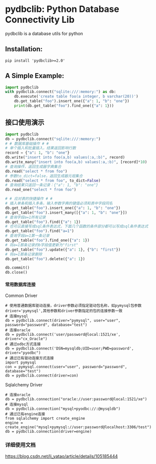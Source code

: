 # pydbclib: Python Database Connectivity Lib

pydbclib is a database utils for python

## Installation:
```shell script
pip install 'pydbclib>=2.0'
```

## A Simple Example:

```python
import pydbclib
with pydbclib.connect("sqlite:///:memory:") as db:
    db.execute('create table foo(a integer, b varchar(20))')
    db.get_table("foo").insert_one({"a": 1, "b": "one"})
    print(db.get_table("foo").find_one({"a": 1}))
```

## 接口使用演示

```python
import pydbclib
db = pydbclib.connect("sqlite:///:memory:")
# # 数据库基础操作 # #
# 单个插入和批量插入，结果返回影响行数
record = {"a": 1, "b": "one"}
db.write("insert into foo(a,b) values(:a,:b)", record)
db.write_many("insert into foo(a,b) values(:a,:b)", [record]*10)
# 查询操作，返回生成器字典集合
db.read("select * from foo")
# 参数to_dict=false，返回生成器元祖集合
db.read("select * from foo", to_dict=False)
# 查询结果只返回一条记录：{"a": 1, "b": "one"}
db.read_one("select * from foo")

# # 应对表的快捷操作 # #
# 插入单条和插入多条，输入参数字典的键值必须和表中字段同名
db.get_table("foo").insert_one({"a": 1, "b": "one"})
db.get_table("foo").insert_many([{"a": 1, "b": "one"}])
# 查询字段a=1所有记录
db.get_table("foo").find({"a": 1})
# 也可以直接写成sql条件表达式，下面几个函数的条件部分都可以写成sql条件表达式
db.get_table("foo").find("a=1")
# 查询字段a=1第一条记录
db.get_table("foo").find_one({"a": 1})
# 将a=1那条记录的b字段值更新为"first"
db.get_table("foo").update({"a": 1}, {"b": "first"})
# 将a=1那条记录删除
db.get_table("foo").delete({"a": 1})

db.commit()
db.close()
```

#### 常用数据库连接  
Common Driver  

    # 使用普通数据库驱动连接，driver参数必须指定驱动包名称，如pymysql包参数driver='pymysql',其他参数和driver参数指定的包的连接参数一致
    # 连接mysql
    db = pydbclib.connect(driver="pymysql", user="user", password="password", database="test")
    # 连接oracle
    db = pydbclib.connect('user/password@local:1521/xe', driver="cx_Oracle")
    # 通过odbc方式连接
    db = pydbclib.connect('DSN=mysqldb;UID=user;PWD=password', driver="pyodbc")  
    # 通过已有驱动连接方式连接
    import pymysql
    con = pymysql.connect(user="user", password="password", database="test")
    db = pydbclib.connect(driver=con)

Sqlalchemy Driver

    # 连接oracle
    db = pydbclib.connection("oracle://user:password@local:1521/xe")
    # 连接mysql
    db = pydbclib.connection("mysql+pyodbc://:@mysqldb")
    # 通过已有engine连接
    from sqlalchemy import create_engine
    engine = create_engine("mysql+pymysql://user:password@localhost:3306/test")
    db = pydbclib.connection(driver=engine)



### 详细使用文档 

https://blog.csdn.net/li_yatao/article/details/105185444
